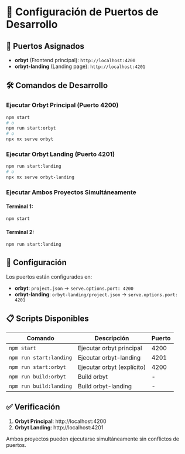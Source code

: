 # 🚀 Configuración de Puertos de Desarrollo

## 📡 Puertos Asignados

- **orbyt** (Frontend principal): `http://localhost:4200`
- **orbyt-landing** (Landing page): `http://localhost:4201`

## 🛠️ Comandos de Desarrollo

### Ejecutar Orbyt Principal (Puerto 4200)
```bash
npm start
# o
npm run start:orbyt
# o
npx nx serve orbyt
```

### Ejecutar Orbyt Landing (Puerto 4201)
```bash
npm run start:landing
# o
npx nx serve orbyt-landing
```

### Ejecutar Ambos Proyectos Simultáneamente

#### Terminal 1:
```bash
npm start
```

#### Terminal 2:
```bash
npm run start:landing
```

## 🔧 Configuración

Los puertos están configurados en:
- **orbyt**: `project.json` → `serve.options.port: 4200`
- **orbyt-landing**: `orbyt-landing/project.json` → `serve.options.port: 4201`

## 📋 Scripts Disponibles

| Comando | Descripción | Puerto |
|---------|-------------|--------|
| `npm start` | Ejecutar orbyt principal | 4200 |
| `npm run start:landing` | Ejecutar orbyt-landing | 4201 |
| `npm run start:orbyt` | Ejecutar orbyt (explícito) | 4200 |
| `npm run build:orbyt` | Build orbyt | - |
| `npm run build:landing` | Build orbyt-landing | - |

## ✅ Verificación

1. **Orbyt Principal**: http://localhost:4200
2. **Orbyt Landing**: http://localhost:4201

Ambos proyectos pueden ejecutarse simultáneamente sin conflictos de puertos.